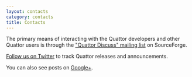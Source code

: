 ```yaml
---
layout: contacts
category: contacts
title: Contacts
---
```


The primary means of interacting with the Quattor developers and other
Quattor users is through the ["Quattor Discuss" mailing list][discuss]
on SourceForge.

[Follow us on Twitter][twitter] to track Quattor releases and
announcements.

You can also see posts on [Google+][google-plus]. 

[discuss]: https://lists.sourceforge.net/lists/listinfo/quattor-discuss
[twitter]: https://twitter.com/#!/QuattorToolkit
[google-plus]: https://plus.google.com/106108753304191902209/posts
